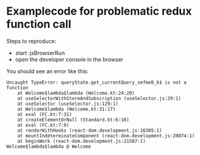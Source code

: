# Examplecode for problematic redux function call

Steps to reproduce:
- start :jsBrowserRun
- open the developer console in the browser

You should see an error like this:
````
Uncaught TypeError: queryState.get_currentQuery_smfme0_k$ is not a function
    at Welcome$lambda$lambda (Welcome.kt:24:20)
    at useSelectorWithStoreAndSubscription (useSelector.js:29:1)
    at useSelector (useSelector.js:129:1)
    at Welcome$lambda (Welcome.kt:31:17)
    at eval (FC.kt:7:31)
    at createElementOrNull (Standard.kt:6:10)
    at eval (FC.kt:7:9)
    at renderWithHooks (react-dom.development.js:16305:1)
    at mountIndeterminateComponent (react-dom.development.js:20074:1)
    at beginWork (react-dom.development.js:21587:1)
Welcome$lambda$lambda @ Welcome
````